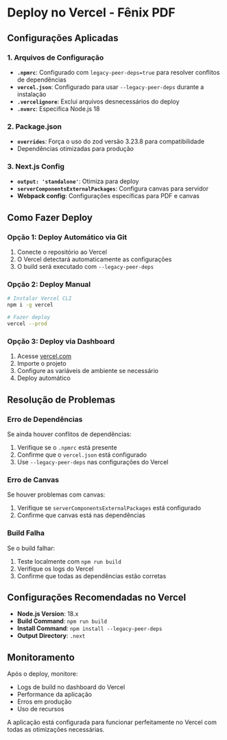 # Deploy no Vercel - Fênix PDF

## Configurações Aplicadas

### 1. Arquivos de Configuração

- **`.npmrc`**: Configurado com `legacy-peer-deps=true` para resolver conflitos de dependências
- **`vercel.json`**: Configurado para usar `--legacy-peer-deps` durante a instalação
- **`.vercelignore`**: Exclui arquivos desnecessários do deploy
- **`.nvmrc`**: Especifica Node.js 18

### 2. Package.json

- **`overrides`**: Força o uso do zod versão 3.23.8 para compatibilidade
- Dependências otimizadas para produção

### 3. Next.js Config

- **`output: 'standalone'`**: Otimiza para deploy
- **`serverComponentsExternalPackages`**: Configura canvas para servidor
- **Webpack config**: Configurações específicas para PDF e canvas

## Como Fazer Deploy

### Opção 1: Deploy Automático via Git
1. Conecte o repositório ao Vercel
2. O Vercel detectará automaticamente as configurações
3. O build será executado com `--legacy-peer-deps`

### Opção 2: Deploy Manual
```bash
# Instalar Vercel CLI
npm i -g vercel

# Fazer deploy
vercel --prod
```

### Opção 3: Deploy via Dashboard
1. Acesse [vercel.com](https://vercel.com)
2. Importe o projeto
3. Configure as variáveis de ambiente se necessário
4. Deploy automático

## Resolução de Problemas

### Erro de Dependências
Se ainda houver conflitos de dependências:
1. Verifique se o `.npmrc` está presente
2. Confirme que o `vercel.json` está configurado
3. Use `--legacy-peer-deps` nas configurações do Vercel

### Erro de Canvas
Se houver problemas com canvas:
1. Verifique se `serverComponentsExternalPackages` está configurado
2. Confirme que canvas está nas dependências

### Build Falha
Se o build falhar:
1. Teste localmente com `npm run build`
2. Verifique os logs do Vercel
3. Confirme que todas as dependências estão corretas

## Configurações Recomendadas no Vercel

- **Node.js Version**: 18.x
- **Build Command**: `npm run build`
- **Install Command**: `npm install --legacy-peer-deps`
- **Output Directory**: `.next`

## Monitoramento

Após o deploy, monitore:
- Logs de build no dashboard do Vercel
- Performance da aplicação
- Erros em produção
- Uso de recursos

A aplicação está configurada para funcionar perfeitamente no Vercel com todas as otimizações necessárias.